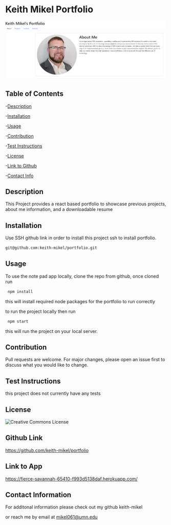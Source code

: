 # Keith Mikel Portfolio 

<img src='./src/assets/porfolio keith.PNG'>

  ## Table of Contents
  -[Description](#desciption)

  -[Installation](#installation)

  -[Usage](#usage)

  -[Contribution](#contribution)

  -[Test Instructions](#test)

  -[License](#license)

  -[Link to Github](#githubLink)

  -[Contact Info](#contact)

  

<a name="description"></a>
## Description
 This Project provides a react based portfolio to showcase previous projects, about me information, and a downloadable resume 

<a name="installation"></a>
## Installation
 
  Use SSH github link in order to install this project ssh to install portfolio.

   ```bash
   git@github.com:keith-mikel/portfolio.git
   ```

<a name="usage"></a>
## Usage
 To use the note pad app locally, clone the repo from github, once cloned 
 run

  ```bash
   npm install
   ```

this will install required node packages for the portfolio to run correctly

to run the project locally then run

  ```bash
   npm start
   ```

   this will run the project on your local server.

<a name="contribution"></a>
## Contribution
  Pull requests are welcome. For major changes, please open an issue first to discuss what you would like to change.

<a name="test"></a>
## Test Instructions 
this project does not currently have any tests

<a name="license"></a>
## License 
![Creative Commons License](https://img.shields.io/badge/license-Creative%20Commons-blue.svg)

<a name="githubLink"></a>
## Github Link 

https://github.com/keith-mikel/portfolio

## Link to App
 https://fierce-savannah-65410-f993d5138daf.herokuapp.com/  

<a name="contact"></a>
## Contact Information 

  For additonal information please check out my github keith-mikel

  or reach me by email at mikel061@umn.edu